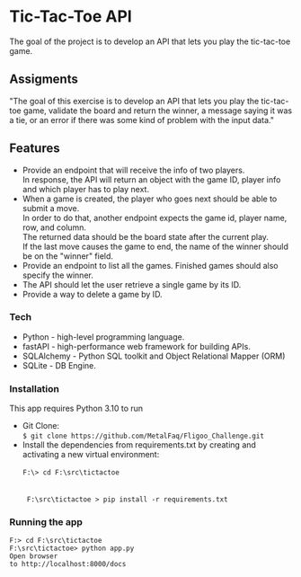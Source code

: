 # Tic-Tac-Toe API
The goal of the project is to develop an API that lets you play the tic-tac-toe game.

## Assigments
"The goal of this exercise is to develop an API that lets you play the tic-tac-toe game,
validate the board and return the winner, a message saying it was a tie, or an error if 
there was some kind of problem with the input data."

## Features
<ul>
<li>
  Provide an endpoint that will receive the info of two players. <br>
  In response, the API will return an object with the game ID, player info and which player has to play next.
  </li>
<li>
  When a game is created, the player who goes next should be able to submit a move.<br>
  In order to do that, another endpoint expects the game id, player name, row, and column. <br>
  The returned data should be the board state after the current play.<br>
  If the last move causes the game to end, the name of the winner should be on the "winner" field.
  </li>
<li>
  Provide an endpoint to list all the games. Finished games should also specify the winner.  
  </li>
<li>
  The API should let the user retrieve a single game by its ID.
  </li>
<li>
  Provide a way to delete a game by ID.
  </li>
</ul>

### Tech
<ul>
<li>Python - high-level programming language.</li>
<li>fastAPI - high-performance web framework for building APIs.</li>
<li>SQLAlchemy - Python SQL toolkit and Object Relational Mapper (ORM)</li>
<li>SQLite - DB Engine.</li>
</ul>

### Installation 
This app requires Python 3.10 to run
<ul>
<li>
Git Clone: <br>
<code>$ git clone https://github.com/MetalFaq/Fligoo_Challenge.git</code>
</li>

<li>
Install the dependencies from requirements.txt by creating and activating a
new virtual environment: <br>
<code>
F:\> cd F:\src\tictactoe 
</code><br>
<code>
 F:\src\tictactoe > pip install -r requirements.txt
</code>
</li> 
</ul>

### Running the app

<code>F:\> cd F:\src\tictactoe</code> <br>
<code>F:\src\tictactoe> python app.py </code><br>
<code>Open browser to http://localhost:8000/docs</code>
